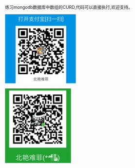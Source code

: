 练习mongodb数据库中数组的CURD,代码可以直接执行,欢迎支持。

![](https://github.com/beiyannanfei/mongo-array/blob/master/img/alipay.jpg) 
 
![](https://github.com/beiyannanfei/mongo-array/blob/master/img/wechatPay.jpg)